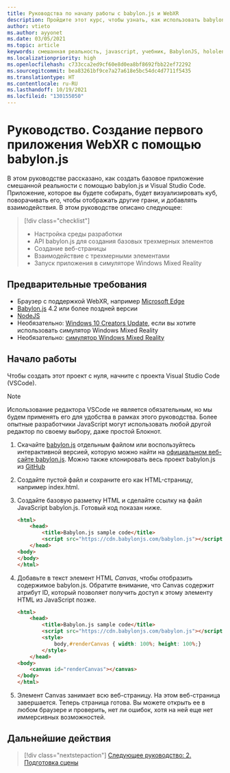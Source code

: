 ```yaml
---
title: Руководства по началу работы с babylon.js и WebXR
description: Пройдите этот курс, чтобы узнать, как использовать babylon.js и создавать базовое приложение смешанной реальности.
author: vtieto
ms.author: ayyonet
ms.date: 03/05/2021
ms.topic: article
keywords: смешанная реальность, javascript, учебник, BabylonJS, hololens, mixed reality, UWP, Windows 10, WebXR, иммерсивное веб-приложение
ms.localizationpriority: high
ms.openlocfilehash: c733cca2ed9cf60e8d0ea8bf8692fbb22ef72292
ms.sourcegitcommit: bea83261bf9ce7a27a618e5bc54dc4d7711f5435
ms.translationtype: HT
ms.contentlocale: ru-RU
ms.lasthandoff: 10/19/2021
ms.locfileid: "130155050"
---
```

# <a name="tutorial-create-your-first-webxr-application-using-babylonjs"></a>Руководство. Создание первого приложения WebXR с помощью babylon.js

В этом руководстве рассказано, как создать базовое приложение смешанной реальности с помощью babylon.js и Visual Studio Code. Приложение, которое вы будете собирать, будет визуализировать куб, поворачивать его, чтобы отображать другие грани, и добавлять взаимодействия. В этом руководстве описано следующее:

> [!div class="checklist"]
> * Настройка среды разработки
> * API babylon.js для создания базовых трехмерных элементов  
> * Создание веб-страницы
> * Взаимодействие с трехмерными элементами
> * Запуск приложения в симуляторе Windows Mixed Reality

## <a name="prerequisites"></a>Предварительные требования

* Браузер с поддержкой WebXR, например [Microsoft Edge](../../../../whats-new/new-microsoft-edge.md)
* [Babylon.js](https://doc.babylonjs.com/divingDeeper/developWithBjs/frameworkVers) 4.2 или более поздней версии
* [NodeJS](https://nodejs.org/)
* Необязательно: [Windows 10 Creators Update](https://www.microsoft.com/software-download/windows10), если вы хотите использовать симулятор Windows Mixed Reality
* Необязательно: [симулятор Windows Mixed Reality](../../../advanced-concepts/using-the-windows-mixed-reality-simulator.md)

## <a name="getting-started"></a>Начало работы

Чтобы создать этот проект с нуля, начните с проекта Visual Studio Code (VSCode).

> [!NOTE]
> Использование редактора VSCode не является обязательным, но мы будем применять его для удобства в рамках этого руководства. Более опытные разработчики JavaScript могут использовать любой другой редактор по своему выбору, даже простой Блокнот.

1. Скачайте [babylon.js](https://doc.babylonjs.com/divingDeeper/developWithBjs/frameworkVers) отдельным файлом или воспользуйтесь интерактивной версией, которую можно найти на [официальном веб-сайте babylon.js](https://doc.babylonjs.com/divingDeeper/developWithBjs/frameworkVers). Можно также клонировать весь проект babylon.js из [GitHub](https://github.com/BabylonJS/Babylon.js)
1. Создайте пустой файл и сохраните его как HTML-страницу, например index.html.
1. Создайте базовую разметку HTML и сделайте ссылку на файл JavaScript babylon.js. Готовый код показан ниже.

    ```html
    <html>
        <head>
            <title>Babylon.js sample code</title>
            <script src="https://cdn.babylonjs.com/babylon.js"></script>
        </head>
    <body>
    </body>
    </html>
    ```

1. Добавьте в текст элемент HTML *Canvas*, чтобы отобразить содержимое babylon.js. Обратите внимание, что Canvas содержит атрибут ID, который позволяет получить доступ к этому элементу HTML из JavaScript позже.

    ```html
    <html>
        <head>
            <title>Babylon.js sample code</title>
            <script src="https://cdn.babylonjs.com/babylon.js"></script>
            <style>
                body,#renderCanvas { width: 100%; height: 100%;}
            </style>
        </head>
    <body>
        <canvas id="renderCanvas"></canvas>
    </body>
    </html>
    ```

1. Элемент Canvas занимает всю веб-страницу. На этом веб-страница завершается. Теперь страница готова. Вы можете открыть ее в любом браузере и проверить, нет ли ошибок, хотя на ней еще нет иммерсивных возможностей.

## <a name="next-steps"></a>Дальнейшие действия

> [!div class="nextstepaction"]
> [Следующее руководство: 2. Подготовка сцены](prepare-scene-02.md)